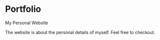 # Portfolio
My Personal Website

The website is about the personal details of myself. Feel free to checkout. 
